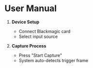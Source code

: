# User Manual

1. **Device Setup**
   - Connect Blackmagic card
   - Select input source

2. **Capture Process**
   - Press "Start Capture"
   - System auto-detects trigger frame